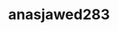 ---
title: anasjawed283
github: https://github.com/anasjawed283
mode: dark
transition: 1s
score: 85
archetype:
- Badges | Tags | Icons
---